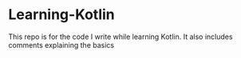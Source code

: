 # Learning-Kotlin
This repo is for the code I write while learning Kotlin.
It also includes comments explaining the basics
